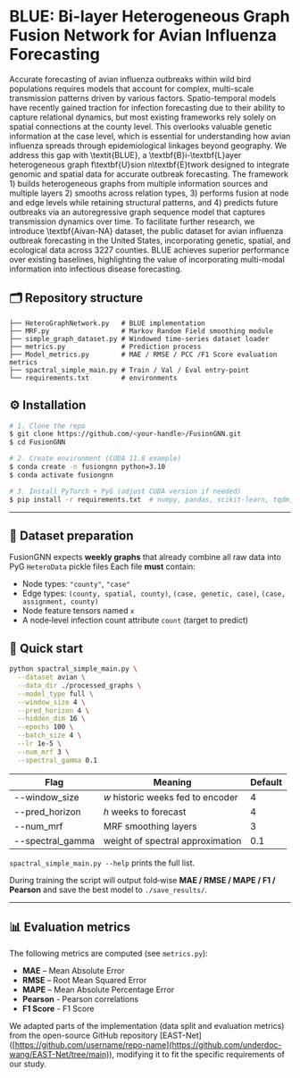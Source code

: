 # BLUE: Bi-layer Heterogeneous Graph Fusion Network for Avian Influenza Forecasting

Accurate forecasting of avian influenza outbreaks within wild bird populations requires models that account for complex, multi-scale transmission patterns driven by various factors. Spatio-temporal models have recently gained traction for infection forecasting due to their ability to capture relational dynamics, but most existing frameworks rely solely on spatial connections at the county level. This overlooks valuable genetic information at the case level, which is essential for understanding how avian influenza spreads through epidemiological linkages beyond geography. We address this gap with \textit{BLUE}, a \textbf{B}i-\textbf{L}ayer heterogeneous graph f\textbf{U}sion n\textbf{E}twork designed to integrate genomic and spatial data for accurate outbreak forecasting. The framework 1) builds heterogeneous graphs from multiple information sources and multiple layers 2) smooths across relation types, 3) performs fusion at node and edge levels while retaining structural patterns, and  4) predicts future outbreaks via an autoregressive graph sequence model that captures transmission dynamics over time.  To facilitate further research, we introduce \textbf{Aivan-NA} dataset, the public dataset for avian influenza outbreak forecasting in the United States, incorporating genetic, spatial, and ecological data across 3227 counties. BLUE achieves superior performance over existing baselines, highlighting the value of incorporating multi-modal information into infectious disease forecasting.



## 🗂️ Repository structure

```
├── HeteroGraphNetwork.py   # BLUE implementation
├── MRF.py                  # Markov Random Field smoothing module
├── simple_graph_dataset.py # Windowed time‑series dataset loader
├── metrics.py              # Prediction process
├── Model_metrics.py        # MAE / RMSE / PCC /F1 Score evaluation metrics
├── spactral_simple_main.py # Train / Val / Eval entry‑point
└── requirements.txt        # environments
```


## ⚙️ Installation

```bash
# 1. Clone the repo
$ git clone https://github.com/<your‑handle>/FusionGNN.git
$ cd FusionGNN

# 2. Create environment (CUDA 11.8 example)
$ conda create -n fusiongnn python=3.10
$ conda activate fusiongnn

# 3. Install PyTorch + PyG (adjust CUDA version if needed)
$ pip install -r requirements.txt  # numpy, pandas, scikit‑learn, tqdm, tensorboard, pytorch, torch_geometric, scatter, etc.
```

---

## 📄 Dataset preparation

FusionGNN expects **weekly graphs** that already combine all raw data into PyG `HeteroData` pickle files
Each file **must** contain:

* Node types: `"county"`, `"case"`
* Edge types: `(county, spatial, county)`, `(case, genetic, case)`, `(case, assignment, county)`
* Node feature tensors named `x`
* A node‑level infection count attribute `count` (target to predict)


## 🚀 Quick start

```bash
python spactral_simple_main.py \
  --dataset avian \
  --data_dir ./processed_graphs \
  --model_type full \
  --window_size 4 \
  --pred_horizon 4 \
  --hidden_dim 16 \
  --epochs 100 \
  --batch_size 4 \
  --lr 1e-5 \
  --num_mrf 3 \
  --spectral_gamma 0.1
```

| Flag             | Meaning                           | Default |
| ---------------- | --------------------------------- | ------- |
| --window_size    | $w$ historic weeks fed to encoder | 4       |
| --pred_horizon   | $h$ weeks to forecast             | 4       |
| --num_mrf        | MRF smoothing layers              | 3       |
| --spectral_gamma | weight of spectral approximation  | 0.1     |

`spactral_simple_main.py --help` prints the full list.

During training the script will output fold‑wise **MAE / RMSE / MAPE / F1 / Pearson** and save the best model to `./save_results/`.

---

## 📊 Evaluation metrics

The following metrics are computed (see `metrics.py`):

* **MAE** – Mean Absolute Error
* **RMSE** – Root Mean Squared Error
* **MAPE** – Mean Absolute Percentage Error
* **Pearson** - Pearson correlations
* **F1 Score** - F1 Score

We adapted parts of the implementation (data split and evaluation metrics) from the open-source GitHub repository [EAST-Net] ([https://github.com/username/repo-name](https://github.com/underdoc-wang/EAST-Net/tree/main)), modifying it to fit the specific requirements of our study.


